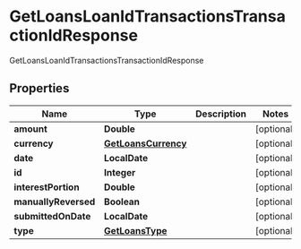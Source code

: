 

# GetLoansLoanIdTransactionsTransactionIdResponse

GetLoansLoanIdTransactionsTransactionIdResponse

## Properties

| Name | Type | Description | Notes |
|------------ | ------------- | ------------- | -------------|
|**amount** | **Double** |  |  [optional] |
|**currency** | [**GetLoansCurrency**](GetLoansCurrency.md) |  |  [optional] |
|**date** | **LocalDate** |  |  [optional] |
|**id** | **Integer** |  |  [optional] |
|**interestPortion** | **Double** |  |  [optional] |
|**manuallyReversed** | **Boolean** |  |  [optional] |
|**submittedOnDate** | **LocalDate** |  |  [optional] |
|**type** | [**GetLoansType**](GetLoansType.md) |  |  [optional] |



